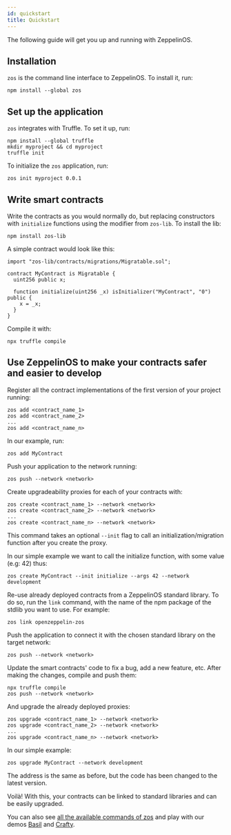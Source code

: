 ```yaml
---
id: quickstart
title: Quickstart
---
```


The following guide will get you up and running with ZeppelinOS.

## Installation

`zos` is the command line interface to ZeppelinOS. To install it, run:

    npm install --global zos

## Set up the application

`zos` integrates with Truffle. To set it up, run:

    npm install --global truffle
    mkdir myproject && cd myproject
    truffle init

To initialize the `zos` application, run:

    zos init myproject 0.0.1

## Write smart contracts

Write the contracts as you would normally do, but replacing constructors with
`initialize` functions using the modifier from `zos-lib`. To install the lib:

    npm install zos-lib

A simple contract would look like this:

    import "zos-lib/contracts/migrations/Migratable.sol";

    contract MyContract is Migratable {
      uint256 public x;

      function initialize(uint256 _x) isInitializer("MyContract", "0") public {
        x = _x;
      }
    }

Compile it with:

    npx truffle compile

## Use ZeppelinOS to make your contracts safer and easier to develop

Register all the contract implementations of the first version of your
project running:

    zos add <contract_name_1>
    zos add <contract_name_2>
    ...
    zos add <contract_name_n>

In our example, run:

    zos add MyContract

Push your application to the network running:

    zos push --network <network>

Create upgradeability proxies for each of your contracts with:

    zos create <contract_name_1> --network <network>
    zos create <contract_name_2> --network <network>
    ...
    zos create <contract_name_n> --network <network>

This command takes an optional `--init` flag to call an initialization/migration
function after you create the proxy.

In our simple example we want to call the initialize function, with some value
(e.g: 42) thus:

    zos create MyContract --init initialize --args 42 --network development

Re-use already deployed contracts from a ZeppelinOS standard library. To do so,
run the `link` command, with the name of the npm package of the stdlib you
want to use. For example:

    zos link openzeppelin-zos

Push the application to connect it with the chosen standard library on the
target network:

    zos push --network <network>

Update the smart contracts' code to fix a bug, add a new feature, etc. After
making the changes, compile and push them:

    npx truffle compile
    zos push --network <network>

And upgrade the already deployed proxies:

    zos upgrade <contract_name_1> --network <network>
    zos upgrade <contract_name_2> --network <network>
    ...
    zos upgrade <contract_name_n> --network <network>

In our simple example:

    zos upgrade MyContract --network development

The address is the same as before, but the code has been changed to the latest
version.

Voilà! With this, your contracts can be linked to standard libraries and can be
easily upgraded.

You can also see
[all the available commands of zos](https://docs.zeppelinos.org/docs/clifront.html)
and play with our demos
[Basil](https://docs.zeppelinos.org/docs/basil.html) and
[Crafty](https://docs.zeppelinos.org/docs/crafting.html).

